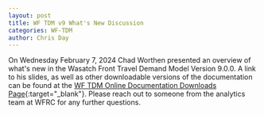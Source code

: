 ```yaml
---
layout: post
title: WF TDM v9 What's New Discussion
categories: WF-TDM
author: Chris Day
---
```


On Wednesday February 7, 2024 Chad Worthen presented an overview of what's new in the Wasatch Front Travel Demand Model Version 9.0.0. A link to his slides, as well as other downloadable versions of the documentation can be found at the [WF TDM Online Documentation Downloads Page](https://wfrc.utah.gov/wftdm-docs/v9x/v900/downloads.html#download-btn){:target="_blank"}. Please reach out to someone from the analytics team at WFRC for any further questions.

